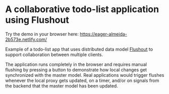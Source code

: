 # A collaborative todo-list application using Flushout
Try the demo in your browser here: https://eager-almeida-2b573e.netlify.com/   
   
Example of a todo-list app that uses distributed data model [Flushout](https://github.com/saarw/flushout) to support collaboration between multiple clients.   

The application runs completely in the browser and requires manual flushing by pressing a button to demonstrate how local changes get synchronized with the master model. Real applications would trigger flushes whenever the local proxy gets updated, on a timer, and/or on signals from the backend that the master model has been updated.
